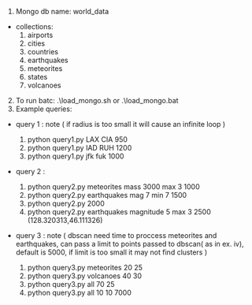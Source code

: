 1. Mongo db name: world_data
    
 * collections:    
    1. airports        
    1. cities 
    3. countries
    4. earthquakes
    5. meteorites
    6. states
    7. volcanoes 
2. To run batc: .\load_mongo.sh or .\load_mongo.bat
3. Example queries:

 * query 1 : note ( if radius is too small it will cause an infinite loop ) 
    1. python query1.py LAX CIA 950  
    2. python query1.py IAD RUH 1200 
    3. python query1.py jfk fuk 1000
    
 * query 2 : 
    1. python query2.py meteorites mass 3000 max 3 1000 
    2. python query2.py earthquakes mag 7 min 7 1500  
    3. python query2.py 2000 
    4. python query2.py earthquakes magnitude 5 max 3 2500 (128.320313,46.111326) 
    
* query 3 : note ( dbscan need time to proccess meteorites and earthquakes, can pass a limit to points passed to dbscan( as in ex. iv), default is 5000, if limit is too small it may not find clusters )
    1. python query3.py meteorites 20 25
    2. python query3.py volcanoes 40 30
    3. python query3.py all 70 25
    4. python query3.py all 10 10 7000